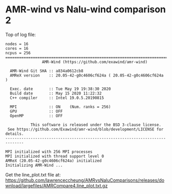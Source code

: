 # AMR-wind vs Nalu-wind comparison 2

Top of log file:
```
nodes = 16
cores = 16
ncpus = 256
==============================================================================
                AMR-Wind (https://github.com/exawind/amr-wind)

  AMR-Wind Git SHA :: a834a0612cb8
  AMReX version    :: 20.05-42-g0c4606cf624a ( 20.05-42-g0c4606cf624a )

  Exec. date       :: Tue May 19 19:38:30 2020
  Build date       :: May 15 2020 11:22:32
  C++ compiler     :: Intel 19.0.5.20190815

  MPI              :: ON    (Num. ranks = 256)
  GPU              :: OFF
  OpenMP           :: OFF

           This software is released under the BSD 3-clause license.           
 See https://github.com/Exawind/amr-wind/blob/development/LICENSE for details. 
------------------------------------------------------------------------------

MPI initialized with 256 MPI processes
MPI initialized with thread support level 0
AMReX (20.05-42-g0c4606cf624a) initialized
Initializing AMR-Wind ...
```

Get the line_plot.txt file at:
https://github.com/lawrenceccheung/AMRvsNaluComparisons/releases/download/largefiles/AMRCompare4.line_plot.txt.gz
